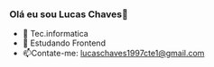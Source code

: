 ### Olá eu sou Lucas Chaves👋

- 🔭 Tec.informatica
- 🌱 Estudando Frontend
- 📫Contate-me: lucaschaves1997cte1@gmail.com
